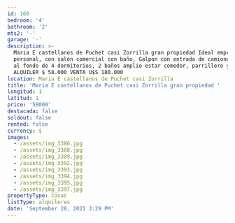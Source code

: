 ```yaml
---
id: 160
bedroom: '4'
bathroom: '2'
mts2: '-'
garage: '-'
description: >-
  Maria E castellanos de Puchet casi Zorrilla gran propiedad Ideal empresa con
  personal, con salón comercial con baño, Galpon con entrada de camiones y casa
  al fondo de 4 dormitorios, 2 baños amplio estar comedor, parrillero y terraza.
  ALQUILER $ 58.000 VENTA U$S 180.000
location: Maria E castellanos de Puchet casi Zorrilla
title: 'Maria E castellanos de Puchet casi Zorrilla gran propiedad '
longitud: 1
latitud: 1
price: '58000'
destacada: false
soldout: false
rented: false
currency: $
images:
  - /assets/img_3386.jpg
  - /assets/img_3388.jpg
  - /assets/img_3389.jpg
  - /assets/img_3392.jpg
  - /assets/img_3393.jpg
  - /assets/img_3394.jpg
  - /assets/img_3395.jpg
  - /assets/img_3397.jpg
propertyType: casas
listType: alquileres
date: 'September 28, 2021 3:29 PM'
---
```


